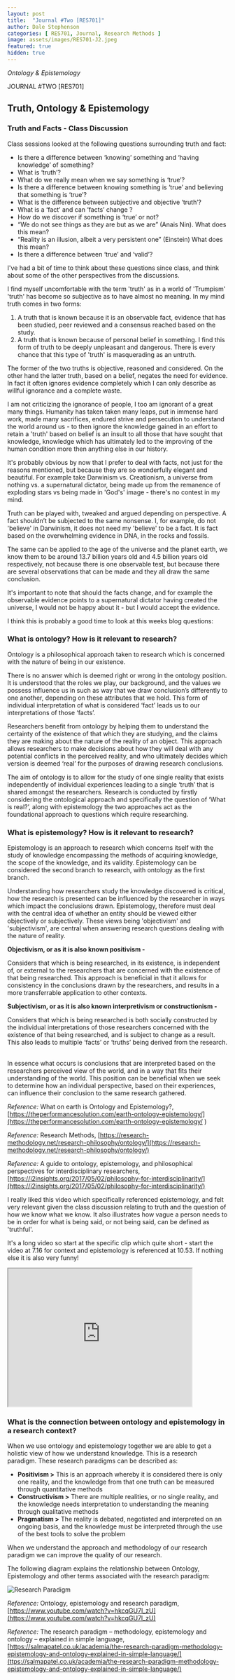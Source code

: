 ```yaml
---
layout: post
title:  "Journal #Two [RES701]"
author: Dale Stephenson
categories: [ RES701, Journal, Research Methods ]
image: assets/images/RES701-J2.jpeg
featured: true
hidden: true
---
```

<i>Ontology & Epistemology</i>

JOURNAL #TWO [RES701]

<h2>Truth, Ontology & Epistemology</h2>

<h3>Truth and Facts - Class Discussion</h3> 

Class sessions looked at the following questions surrounding truth and fact:

- Is there a difference between ‘knowing’ something and ‘having knowledge’ of something?
- What is ‘truth’?
- What do we really mean when we say something is ‘true’?
- Is there a difference between knowing something is ‘true’ and believing that something is ‘true’?
- What is the difference between subjective and objective ‘truth’?
- What is a ‘fact’ and can ‘facts’ change ?
- How do we discover if something is ‘true’ or not?
- “We do not see things as they are but as we are” (Anais Nin). What does this mean?
- “Reality is an illusion, albeit a very persistent one” (Einstein) What does this mean?
- Is there a difference between ‘true’ and ‘valid’?

I've had a bit of time to think about these questions since class, and think about some of the other perspectives from the discussions. 

I find myself uncomfortable with the term 'truth' as in a world of 'Trumpism' 'truth' has become so subjective as to have almost no meaning. In my mind truth comes in two forms:

1. A truth that is known because it is an observable fact, evidence that has been studied, peer reviewed and a consensus reached based on the study.
2. A truth that is known because of personal belief in something. I find this form of truth to be deeply unpleasant and dangerous. There is every chance that this type of 'truth' is masquerading as an untruth. 

The former of the two truths is objective, reasoned and considered. On the other hand the latter truth, based on a belief, negates the need for evidence. In fact it often ignores evidence completely which I can only describe as willful ignorance and a complete waste. 

I am not criticizing the ignorance of people, I too am ignorant of a great many things. Humanity has taken taken many leaps, put in immense hard work, made many sacrifices, endured strive and persecution to understand the world around us - to then ignore the knowledge gained in an effort to retain a 'truth' based on belief is an insult to all those that have sought that knowledge, knowledge which has ultimately led to the improving of the human condition more then anything else in our history. 

It's probably obvious by now that I prefer to deal with facts, not just for the reasons mentioned, but because they are so wonderfully elegant and beautiful. For example take Darwinism vs. Creationism, a universe from nothing vs. a supernatural dictator, being made up from the remanence of exploding stars vs being made in 'God's' image - there's no contest in my mind. 

Truth can be played with, tweaked and argued depending on perspective. A fact shouldn’t be subjected to the same nonsense. I, for example, do not 'believe' in Darwinism, it does not need my 'believe' to be a fact. It is fact based on the overwhelming evidence in DNA, in the rocks and fossils. 

The same can be applied to the age of the universe and the planet earth, we know them to be around 13.7 billion years old and 4.5 billion years old respectively, not because there is one observable test, but because there are several observations that can be made and they all draw the same conclusion.

It's important to note that should the facts change, and for example the observable evidence points to a supernatural dictator having created the universe, I would not be happy about it - but I would accept the evidence. 

I think this is probably a good time to look at this weeks blog questions:

<h3>What is ontology? How is it relevant to research?</h3>

Ontology is a philosophical approach taken to research which is concerned with the nature of being in our existence. 

There is no answer which is deemed right or wrong in the ontology position. It is understood that the roles we play, our background, and the values we possess influence us in such as way that we draw conclusion’s differently to one another, depending on these attributes that we hold. This form of individual interpretation of what is considered ‘fact’ leads us to our interpretations of those ‘facts’. 

Researchers benefit from ontology by helping them to understand the certainty of the existence of that which they are studying, and the claims they are making about the nature of the reality of an object. This approach allows researchers to make decisions about how they will deal with any potential conflicts in the perceived reality, and who ultimately decides which version is deemed ‘real’ for the purposes of drawing research conclusions. 

The aim of ontology is to allow for the study of one single reality that exists independently of individual experiences leading to a single ‘truth’ that is shared amongst the researchers. Research is conducted by firstly considering the ontological approach and specifically the question of ‘What is real?’, along with epistemology the two approaches act as the foundational approach to questions which require researching. 

<h3>What is epistemology? How is it relevant to research?</h3>

Epistemology is an approach to research which concerns itself with the study of knowledge encompassing the methods of acquiring knowledge, the scope of the knowledge, and its validity. Epistemology can be considered the second branch to research, with ontology as the first branch.

Understanding how researchers study the knowledge discovered is critical, how the research is presented can be influenced by the researcher in ways which impact the conclusions drawn. Epistemology, therefore must deal with the central idea of whether an entity should be viewed either objectively or subjectively. These views being 'objectivism' and 'subjectivism', are central when answering research questions dealing with the nature of reality. 

<b>Objectivism, or as it is also known positivism - </b>

Considers that which is being researched, in its existence, is independent of, or external to the researchers that are concerned with the existence of that being researched. This approach is beneficial in that it allows for consistency in the conclusions drawn by the researchers, and results in a more transferrable application to other contexts.

<b>Subjectivism, or as it is also known interpretivism or constructionism - </b>

Considers that which is being researched is both socially constructed by the individual interpretations of those researchers concerned with the existence of that being researched, and is subject to change as a result. This also leads to multiple ‘facts’ or ‘truths’ being derived from the research.  

In essence what occurs is conclusions that are interpreted based on the researchers perceived view of the world, and in a way that fits their understanding of the world. This position can be beneficial when we seek to determine how an individual perspective, based on their experiences, can influence their conclusion to the same research gathered. 

<i>Reference:</i> What on earth is Ontology and Epistemology?, [https://theperformancesolution.com/earth-ontology-epistemology/](https://theperformancesolution.com/earth-ontology-epistemology/ ) 

<i>Reference:</i> Research Methods, [https://research-methodology.net/research-philosophy/ontology/](https://research-methodology.net/research-philosophy/ontology/)

<i>Reference:</i> A guide to ontology, epistemology, and philosophical perspectives for interdisciplinary researchers, [https://i2insights.org/2017/05/02/philosophy-for-interdisciplinarity/](https://i2insights.org/2017/05/02/philosophy-for-interdisciplinarity/) 

I really liked this video which specifically referenced epistemology, and felt very relevant given the class discussion relating to truth and the question of how we know what we know. It also illustrates how vague a person needs to be in order for what is being said, or not being said, can be defined as 'truthful'.

It's a long video so start at the specific clip which quite short - start the video at 7.16 for context and epistemology is referenced at 10.53. If nothing else it is also very funny! 

<iframe width="420" height="315"
src="https://www.youtube.com/watch?v=CPywDcWjvoo&t=3470s">
</iframe>

<h3>What is the connection between ontology and epistemology in a research context?</h3>

When we use ontology and epistemology together we are able to get a holistic view of how we understand knowledge. This is a research paradigm. These research paradigms can be described as:

- <b>Positivism ></b> This is an approach whereby it is considered there is only one reality, and the knowledge from that one truth can be measured through quantitative methods
- <b>Constructivism ></b> There are multiple realities, or no single reality, and the knowledge needs interpretation to understanding the meaning through qualitative methods
- <b>Pragmatism ></b> The reality is debated, negotiated and interpreted on an ongoing basis, and the knowledge must be interpreted through the use of the best tools to solve the problem

When we understand the approach and methodology of our research paradigm we can improve the quality of our research. 

The following diagram explains the relationship between Ontology, Epistemology and other terms associated with the research paradigm:

<img src="/assets/images/RES701-J2-a.gif" alt="Research Paradigm"><br>

<i>Reference:</i> Ontology, epistemology and research paradigm, [https://www.youtube.com/watch?v=hkcqGU7l_zU](https://www.youtube.com/watch?v=hkcqGU7l_zU)

<i>Reference:</i> The research paradigm – methodology, epistemology and ontology – explained in simple language, [https://salmapatel.co.uk/academia/the-research-paradigm-methodology-epistemology-and-ontology-explained-in-simple-language/](ttps://salmapatel.co.uk/academia/the-research-paradigm-methodology-epistemology-and-ontology-explained-in-simple-language/)

